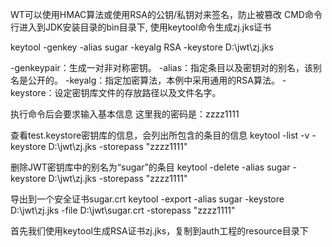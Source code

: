 WT可以使用HMAC算法或使用RSA的公钥/私钥对来签名，防止被篡改
CMD命令行进入到JDK安装目录的bin目录下, 使用keytool命令生成zj.jks证书

keytool -genkey -alias sugar -keyalg RSA -keystore D:\jwt\zj.jks

-genkeypair：生成一对非对称密钥。
-alias：指定条目以及密钥对的别名，该别名是公开的。
-keyalg：指定加密算法，本例中采用通用的RSA算法。
-keystore：设定密钥库文件的存放路径以及文件名字。

执行命令后会要求输入基本信息
这里我的密码是：zzzz1111

查看test.keystore密钥库的信息，会列出所包含的条目的信息
keytool -list -v -keystore D:\jwt\zj.jks -storepass "zzzz1111"

删除JWT密钥库中的别名为“sugar”的条目
keytool -delete -alias sugar -keystore D:\jwt\zj.jks  -storepass "zzzz1111"

导出到一个安全证书sugar.crt
keytool -export -alias sugar -keystore D:\jwt\zj.jks -file D:\jwt\sugar.crt -storepass "zzzz1111"

首先我们使用keytool生成RSA证书zj.jks，复制到auth工程的resource目录下